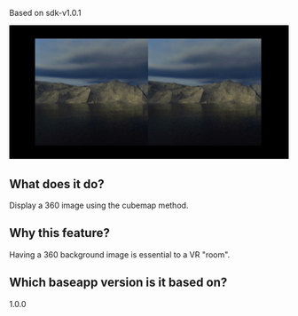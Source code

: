 Based on sdk-v1.0.1

![screenshot](/screenshots/cubemap_screenshot.jpg)

## What does it do?
Display a 360 image using the cubemap method.

## Why this feature?
Having a 360 background image is essential to a VR "room".

## Which baseapp version is it based on?
1.0.0